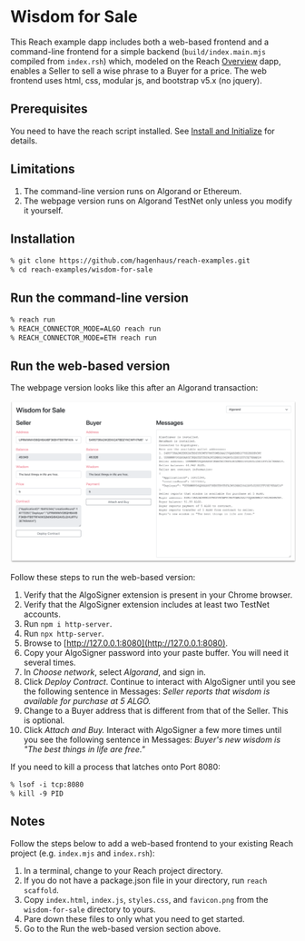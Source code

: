 # Wisdom for Sale

This Reach example dapp includes both a web-based frontend and a command-line frontend for a simple backend (`build/index.main.mjs` compiled from `index.rsh`) which, modeled on the Reach [Overview](https://github.com/reach-sh/reach-lang/tree/master/examples/overview) dapp, enables a Seller to sell a wise phrase to a Buyer for a price. The web frontend uses html, css, modular js, and bootstrap v5.x (no jquery).

## Prerequisites

You need to have the reach script installed. See [Install and Initialize](https://docs.reach.sh/tut-1.html) for details.

## Limitations

1. The command-line version runs on Algorand or Ethereum.
1. The webpage version runs on Algorand TestNet only unless you modify it yourself.

## Installation

```
% git clone https://github.com/hagenhaus/reach-examples.git
% cd reach-examples/wisdom-for-sale
```

## Run the command-line version

```
% reach run
% REACH_CONNECTOR_MODE=ALGO reach run
% REACH_CONNECTOR_MODE=ETH reach run
```

## Run the web-based version

The webpage version looks like this after an Algorand transaction:

<img src="wisdom-for-sale.png">

Follow these steps to run the web-based version:

1. Verify that the AlgoSigner extension is present in your Chrome browser.
1. Verify that the AlgoSigner extension includes at least two TestNet accounts.
1. Run `npm i http-server`.
1. Run `npx http-server`.
1. Browse to [http://127.0.0.1:8080](http://127.0.0.1:8080).
1. Copy your AlgoSigner password into your paste buffer. You will need it several times.
1. In *Choose network*, select *Algorand*, and sign in.
1. Click *Deploy Contract*. Continue to interact with AlgoSigner until you see the following sentence in Messages:
    *Seller reports that wisdom is available for purchase at 5 ALGO.*
1. Change to a Buyer address that is different from that of the Seller. This is optional.
1. Click *Attach and Buy.* Interact with AlgoSigner a few more times until you see the following sentence in Messages:
    *Buyer's new wisdom is "The best things in life are free."*

If you need to kill a process that latches onto Port 8080:

```
% lsof -i tcp:8080
% kill -9 PID
```

## Notes

Follow the steps below to add a web-based frontend to your existing Reach project (e.g. `index.mjs` and `index.rsh`): 

1. In a terminal, change to your Reach project directory.
1. If you do not have a package.json file in your directory, run `reach scaffold`.
1. Copy `index.html`, `index.js`, `styles.css`, and `favicon.png` from the `wisdom-for-sale` directory to yours. 
1. Pare down these files to only what you need to get started. 
1. Go to the Run the web-based version section above.